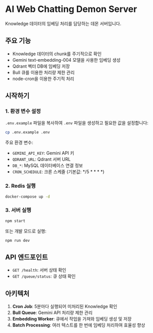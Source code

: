 # AI Web Chatting Demon Server

Knowledge 데이터의 임베딩 처리를 담당하는 데몬 서버입니다.

## 주요 기능

- Knowledge 데이터의 chunk를 주기적으로 확인
- Gemini text-embedding-004 모델을 사용한 임베딩 생성
- Qdrant 벡터 DB에 임베딩 저장
- Bull 큐를 이용한 처리량 제한 관리
- node-cron을 이용한 주기적 처리

## 시작하기

### 1. 환경 변수 설정

`.env.example` 파일을 복사하여 `.env` 파일을 생성하고 필요한 값을 설정합니다:

```bash
cp .env.example .env
```

주요 환경 변수:
- `GEMINI_API_KEY`: Gemini API 키
- `QDRANT_URL`: Qdrant 서버 URL
- `DB_*`: MySQL 데이터베이스 연결 정보
- `CRON_SCHEDULE`: 크론 스케줄 (기본값: */5 * * * *)

### 2. Redis 실행

```bash
docker-compose up -d
```

### 3. 서버 실행

```bash
npm start
```

또는 개발 모드로 실행:

```bash
npm run dev
```

## API 엔드포인트

- `GET /health`: 서버 상태 확인
- `GET /queue/status`: 큐 상태 확인

## 아키텍처

1. **Cron Job**: 5분마다 실행되어 미처리된 Knowledge 확인
2. **Bull Queue**: Gemini API 처리량 제한 관리
3. **Embedding Worker**: 큐에서 작업을 가져와 임베딩 생성 및 저장
4. **Batch Processing**: 여러 텍스트를 한 번에 임베딩 처리하여 효율성 향상